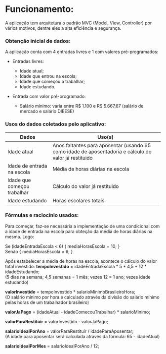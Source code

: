 # Funcionamento:
A aplicação tem arquitetura o padrão MVC (Model, View, Controller) por vários motivos, dentre eles a alta eficiência e segurança.

### Obtenção inicial de dados:
A aplicação conta com 4 entradas livres e 1 com valores pré-programados:
- Entradas livres:
  - Idade atual;
  - Idade que entrou na escola;
  - Idade que começou a trabalhar;
  - Idade estudando.

- Entrada com valor pré-programado:
  - Salário mínimo: varia entre R$ 1.100 e R$ 5.667,67 (salário de mercado e salário DIEESE)

### Usos do dados coletados pelo aplicativo:
|Dados| Uso(s)|
|-----|-----|
|Idade atual|Anos faltantes para aposentar (usando 65 como idade de aposentadoria e cálculo do valor já restituido|
|Idade de entrada na escola|Média de horas diárias na escola|
|Idade que começou trabalhar|Cálculo do valor já restituido|
|Idade estudando|Horas escolares totais|

### Fórmulas e raciocínio usados:
Para começar, faz-se necessária a implementação de uma condicional com a idade de entrada na escola para obteção da média de horas diárias na mesma. Logo:

Se (idadeEntradaEscola < 6) { mediaHorasEscola = 10; }<br>
Senão { mediaHorasEscola = 6; }

Após estabelecer a média de horas na escola, acontece o cálculo do valor total investido:
**tempoInvestido** = idadeEntradaEscola * 5 * 4,5 * 12 * idadeEstudando;<br>
(5 dias na semana; 4,5 semanas = 1 mês; vezes 12 = 1 ano; vezes idade estudando)

**valorInvestido** = tempoInvestido * salarioMinimoBrasileiroHora;<br>
(O salário mínimo por hora é calculado através da divisão do salário mínimo pelas horas de um trabalhador brasileiro)

**valorJaPago** = (idadeAtual - idadeComecouTrabalhar) * salarioMinimo;

**valorParaRestituir** = valorInvestido - valorJaPago;

**salarioIdealPorAno** = valorParaRestituir / idadeParaAposentar;<br>
(A idade para aposentar será calculada através da fórmula: 65 - idadeAtual)

**salarioIdealPorMes** = salarioIdealPorAno / 12;
